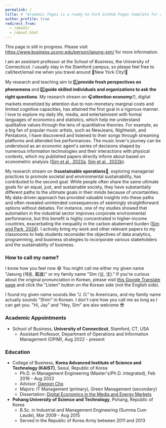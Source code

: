 ```yaml
---
permalink: /
title: # "Academic Pages is a ready-to-fork GitHub Pages template for academic personal websites"
author_profile: true
redirect_from: 
  - /about/
  - /about.html
---
```


This page is still in progress. Please visit <https://www.business.uconn.edu/person/jaeung-sim/> for more information.

I am an assistant professor at the School of Business, the University of Connecticut. I usually stay in the Stamford campus, so please feel free to call/text/email me when you travel around :statue_of_liberty:New York City!:wave:

My research and teaching aim to :one:**provide fresh perspectives on phenomena** and :two:**guide skilled individuals and organizations to ask the right questions**. My research stream on :headphones:**attention economy**:alarm_clock:, digital markets monetized by attention due to non-monetary marginal costs and limited cognitive capacities, has attained the first goal in a rigorous manner. I love to explore my daily life, media, and entertainment with formal languages of economics and statistics, which help me understand qualitative values through the lens of quantitative theories. For example, as a big fan of popular music artists, such as NewJeans, Nightwish, and Pentatonix, I have discovered and listened to their songs through streaming platforms and attended live performances. The music lover's journey can be understood as an economic agent's series of decisions shaped by numerous information technologies and their interactions with physical contexts, which my published papers directly inform about based on econometric analysis ([Sim et al., 2022a](https://doi.org/10.1287/mksc.2021.1321), [Sim et al., 2022b](https://doi.org/10.1016/j.jebo.2021.12.030)). 

My research stream on :recycle:**sustainable operations**:seedling:, exploring managerial practices to promote societal and environmental sustainability, has contributed to the second goal. While people often share the same ultimate goals for an equal, just, and sustainable society, they have substantially different paths to the ultimate goals in their minds because of uncertainties. My data-driven approach has provided valuable insights into these paths and often revealed unintended consequences of seemingly straightforward options without debates. For instance, one of my studies showed that automation in the industrial sector improves corporate environmental performance, but this benefit is highly concentrated in higher-income countries, exacerbating the inequality in the carbon abatement burden ([Sim and Park, 2024](https://papers.ssrn.com/sol3/papers.cfm?abstract_id=5016143)). I actively bring my work and other relevant papers to my classrooms to help students reconsider the objectives of data analytics, programming, and business strategies to incorporate various stakeholders and the sustainability of business.

### How to call my name?
I know how you feel now :sweat_smile: You might call me either my given name "Jaeung (재웅, 載雄)" or my family name "Sim (심, 沈)." If you're curious about the original pronunciation in Korean, please visit [this Google Translate page](https://translate.google.com/?sl=ko&tl=en&text=%EC%8B%AC%EC%9E%AC%EC%9B%85&op=translate) and click the "Listen" button on the Korean side (not the English side).

I found my given name sounds like "J. O." to Americans, and my family name actually sounds "Shim" in Korean. I don't care how you call me as long as I can get you. "Hi, Jay" and "Hey, Sim" are also welcome :sunglasses:

### Academic Appointments
* School of Business, **University of Connecticut**, Stamford, CT, USA
  * Assistant Professor, Department of Operations and Information Management (OPIM), Aug 2022 - present

### Education
* College of Business, **Korea Advanced Institute of Science and Technology (KAIST)**, Seoul, Republic of Korea
  * Ph.D. in Management Engineering (Master's/Ph.D. integrated), Feb 2016 - Aug 2022
  * Advisor: [Daegon Cho](https://ysb.yonsei.ac.kr/faculty.asp?mid=n02&sOpt=&uid=297)
  * Majors: IT Management (primary), Green Management (secondary)
  * Dissertation: [Digital Economics in the Media and Energy Markets](https://koasas.kaist.ac.kr/handle/10203/307815)
* **Pohang University of Science and Technology**, Pohang, Republic of Korea
  * B.Sc. in Industrial and Management Engineering (Summa Cum Laude), Mar 2009 - Aug 2015
  * Served in the Republic of Korea Army between 2011 and 2013

